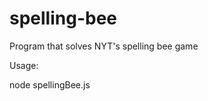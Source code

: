 # spelling-bee
Program that solves NYT's spelling bee game

Usage:

node spellingBee.js <center letter> <outer letters>
